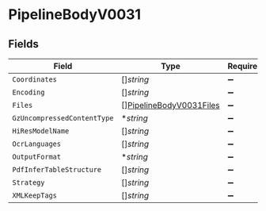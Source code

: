 # PipelineBodyV0031


## Fields

| Field                                                                     | Type                                                                      | Required                                                                  | Description                                                               |
| ------------------------------------------------------------------------- | ------------------------------------------------------------------------- | ------------------------------------------------------------------------- | ------------------------------------------------------------------------- |
| `Coordinates`                                                             | []*string*                                                                | :heavy_minus_sign:                                                        | N/A                                                                       |
| `Encoding`                                                                | []*string*                                                                | :heavy_minus_sign:                                                        | N/A                                                                       |
| `Files`                                                                   | [][PipelineBodyV0031Files](../../models/shared/pipelinebodyv0031files.md) | :heavy_minus_sign:                                                        | N/A                                                                       |
| `GzUncompressedContentType`                                               | **string*                                                                 | :heavy_minus_sign:                                                        | N/A                                                                       |
| `HiResModelName`                                                          | []*string*                                                                | :heavy_minus_sign:                                                        | N/A                                                                       |
| `OcrLanguages`                                                            | []*string*                                                                | :heavy_minus_sign:                                                        | N/A                                                                       |
| `OutputFormat`                                                            | **string*                                                                 | :heavy_minus_sign:                                                        | N/A                                                                       |
| `PdfInferTableStructure`                                                  | []*string*                                                                | :heavy_minus_sign:                                                        | N/A                                                                       |
| `Strategy`                                                                | []*string*                                                                | :heavy_minus_sign:                                                        | N/A                                                                       |
| `XMLKeepTags`                                                             | []*string*                                                                | :heavy_minus_sign:                                                        | N/A                                                                       |